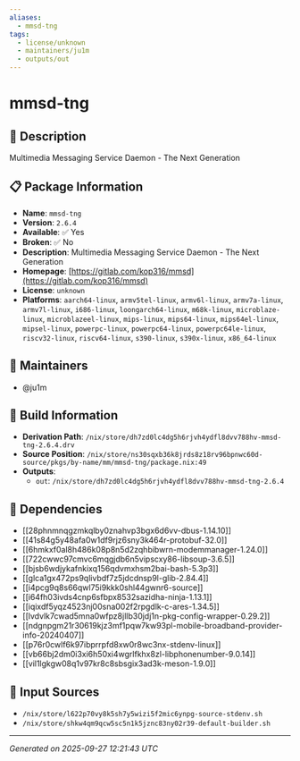 ```yaml
---
aliases:
  - mmsd-tng
tags:
  - license/unknown
  - maintainers/ju1m
  - outputs/out
---
```


# mmsd-tng

## 📝 Description

Multimedia Messaging Service Daemon - The Next Generation

## 📋 Package Information

- **Name**: `mmsd-tng`
- **Version**: `2.6.4`
- **Available**: ✅ Yes
- **Broken**: ✅ No
- **Description**: Multimedia Messaging Service Daemon - The Next Generation
- **Homepage**: [https://gitlab.com/kop316/mmsd](https://gitlab.com/kop316/mmsd)
- **License**: `unknown`
- **Platforms**: `aarch64-linux`, `armv5tel-linux`, `armv6l-linux`, `armv7a-linux`, `armv7l-linux`, `i686-linux`, `loongarch64-linux`, `m68k-linux`, `microblaze-linux`, `microblazeel-linux`, `mips-linux`, `mips64-linux`, `mips64el-linux`, `mipsel-linux`, `powerpc-linux`, `powerpc64-linux`, `powerpc64le-linux`, `riscv32-linux`, `riscv64-linux`, `s390-linux`, `s390x-linux`, `x86_64-linux`
## 👥 Maintainers

- @ju1m


## 🔧 Build Information

- **Derivation Path**: `/nix/store/dh7zd0lc4dg5h6rjvh4ydfl8dvv788hv-mmsd-tng-2.6.4.drv`
- **Source Position**: `/nix/store/ns30sqxb36k8jrds8z18rv96bpnwc60d-source/pkgs/by-name/mm/mmsd-tng/package.nix:49`
- **Outputs**:
  - `out`:  `/nix/store/dh7zd0lc4dg5h6rjvh4ydfl8dvv788hv-mmsd-tng-2.6.4`

## 🔗 Dependencies

- [[28phnmnqgzmkqlby0znahvp3bgx6d6vv-dbus-1.14.10]]
- [[41s84g5y48afa0w1df9rjz6sny3k464r-protobuf-32.0]]
- [[6hmkxf0al8h486k08p8n5d2zqhbibwrn-modemmanager-1.24.0]]
- [[722cwwc97cmvc6mqgjdb6n5vipscxy86-libsoup-3.6.5]]
- [[bjsb6wdjykafnkixq156qdvmxhsm2bai-bash-5.3p3]]
- [[glca1gx472ps9qlivbdf7z5jdcdnsp9l-glib-2.84.4]]
- [[i4pcg9q8s66qwl75i9kkk0shl44gwnr6-source]]
- [[i64fh03ivds4cnp6sfbpx8532sazidha-ninja-1.13.1]]
- [[iqixdf5yqz4523nj00sna002f2rpgdlk-c-ares-1.34.5]]
- [[lvdvlk7cwad5mna0wfpz8jllb30jdj1n-pkg-config-wrapper-0.29.2]]
- [[ndgnpgm21r30619kjz3mf1pqw7kw93pl-mobile-broadband-provider-info-20240407]]
- [[p76r0cwlf6k97ibprrpfd8xw0r8wc3nx-stdenv-linux]]
- [[vb66bj2dm0i3xi6h50xi4wgrlfkhx8zl-libphonenumber-9.0.14]]
- [[vil1lgkgw08q1v97kr8c8sbsgix3ad3k-meson-1.9.0]]

## 📁 Input Sources

- `/nix/store/l622p70vy8k5sh7y5wizi5f2mic6ynpg-source-stdenv.sh`
- `/nix/store/shkw4qm9qcw5sc5n1k5jznc83ny02r39-default-builder.sh`

---
*Generated on 2025-09-27 12:21:43 UTC*
